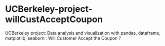 # UCBerkeley-project-willCustAcceptCoupon
UCBerkeley project: Data analysis  and visualization with pandas, dataframe, matplotlib, seaborn : Will Customer Accept the Coupon ?

